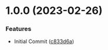 # 1.0.0 (2023-02-26)


### Features

* Initial Commit ([c833d6a](https://github.com/devperimental/component-core-config/commit/c833d6a87726153a8962408a0d9dc7e430ea3bba))
